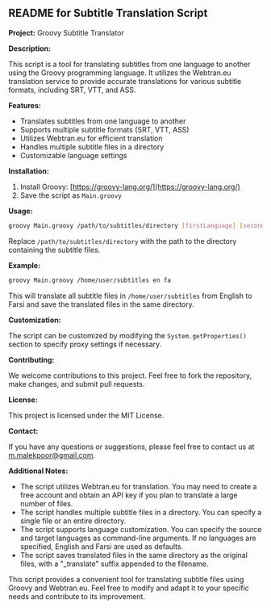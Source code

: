 ## README for Subtitle Translation Script

**Project:** Groovy Subtitle Translator

**Description:**

This script is a tool for translating subtitles from one language to another using the Groovy programming language. It utilizes the Webtran.eu translation service to provide accurate translations for various subtitle formats, including SRT, VTT, and ASS.

**Features:**

* Translates subtitles from one language to another
* Supports multiple subtitle formats (SRT, VTT, ASS)
* Utilizes Webtran.eu for efficient translation
* Handles multiple subtitle files in a directory
* Customizable language settings

**Installation:**

1. Install Groovy: [https://groovy-lang.org/](https://groovy-lang.org/)
2. Save the script as `Main.groovy`

**Usage:**

```bash
groovy Main.groovy /path/to/subtitles/directory [firstLanguage] [secondLanguage]
```

Replace `/path/to/subtitles/directory` with the path to the directory containing the subtitle files.

**Example:**

```bash
groovy Main.groovy /home/user/subtitles en fa
```

This will translate all subtitle files in `/home/user/subtitles` from English to Farsi and save the translated files in the same directory.

**Customization:**

The script can be customized by modifying the `System.getProperties()` section to specify proxy settings if necessary.

**Contributing:**

We welcome contributions to this project. Feel free to fork the repository, make changes, and submit pull requests.

**License:**

This project is licensed under the MIT License.

**Contact:**

If you have any questions or suggestions, please feel free to contact us at [m.malekpoor@gmail.com](m.malekpoor@gmail.com).

**Additional Notes:**

* The script utilizes Webtran.eu for translation. You may need to create a free account and obtain an API key if you plan to translate a large number of files.
* The script handles multiple subtitle files in a directory. You can specify a single file or an entire directory.
* The script supports language customization. You can specify the source and target languages as command-line arguments. If no languages are specified, English and Farsi are used as defaults.
* The script saves translated files in the same directory as the original files, with a "_translate" suffix appended to the filename.

This script provides a convenient tool for translating subtitle files using Groovy and Webtran.eu. Feel free to modify and adapt it to your specific needs and contribute to its improvement.
